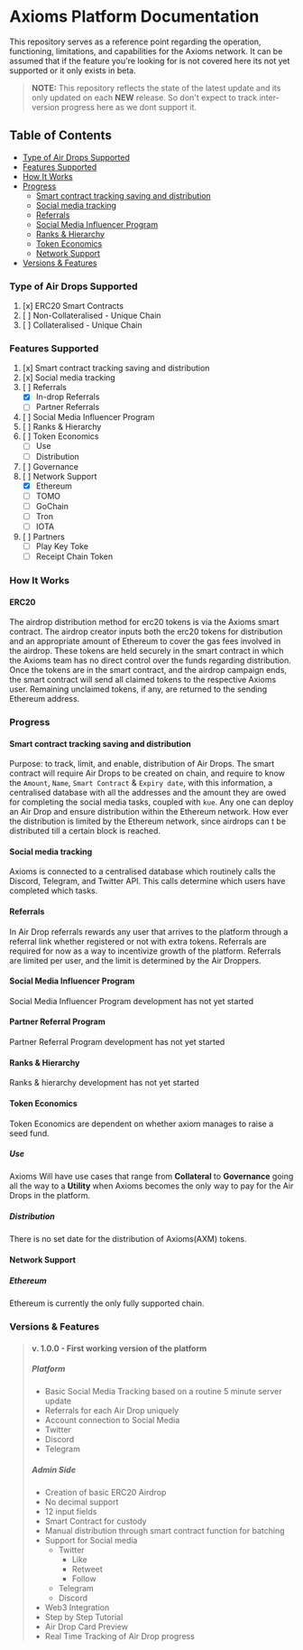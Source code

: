 # Axioms Platform Documentation
This repository serves as a reference point regarding the operation, functioning, limitations, and capabilities for the Axioms network.
It can be assumed that if the feature you're looking for is not covered here its not yet supported or it only exists in beta.
>**NOTE:**
> This repository reflects the state of the latest update and its only updated on each __NEW__ release. So don't expect to track inter-version progress here as we dont support it.
## Table of Contents
- [Type of Air Drops Supported](https://github.com/LucasRodriguez/Axiom-Documentation#Type-of-Air-Drops-Supported)
- [Features Supported](https://github.com/LucasRodriguez/Axiom-Documentation#Features-Supported)
- [How It Works](https://github.com/LucasRodriguez/Axiom-Documentation#How-It-Works)
- [Progress](https://github.com/LucasRodriguez/Axiom-Documentation#Versions-&-Features)
  - [Smart contract tracking saving and distribution](https://github.com/LucasRodriguez/Axiom-Documentation#Smart-contract-tracking-saving-and-distribution)
  - [Social media tracking](https://github.com/LucasRodriguez/Axiom-Documentation#Social-media-track)
  - [Referrals](https://github.com/LucasRodriguez/Axiom-Documentation#Referrals)
  - [Social Media Influencer Program](https://github.com/LucasRodriguez/Axiom-Documentation#Social-Media-Influencer-Program)
  - [Ranks & Hierarchy](https://github.com/LucasRodriguez/Axiom-Documentation#Ranks-&-Hierarchy)
  - [Token Economics](https://github.com/LucasRodriguez/Axiom-Documentation#Token-Economics)
  - [Network Support](https://github.com/LucasRodriguez/Axiom-Documentation#Network-Support)
- [Versions & Features](https://github.com/LucasRodriguez/Axiom-Documentation#Versions-&-Features)


### Type of Air Drops Supported
1. [x] ERC20 Smart Contracts
2. [ ] Non-Collateralised - Unique Chain
3. [ ] Collateralised - Unique Chain

### Features Supported
1. [x] Smart contract tracking saving and distribution
2. [x] Social media tracking
3. [ ] Referrals
   - [x] In-drop Referrals
   - [ ] Partner Referrals
4. [ ] Social Media Influencer Program
5. [ ] Ranks & Hierarchy
6. [ ] Token Economics
   - [ ] Use
   - [ ] Distribution
7. [ ] Governance
8. [ ] Network Support
   - [x] Ethereum
   - [ ] TOMO
   - [ ] GoChain
   - [ ] Tron
   - [ ] IOTA
9. [ ] Partners
   - [ ] Play Key Toke
   - [ ] Receipt Chain Token

### How It Works
#### ERC20
The airdrop distribution method for erc20 tokens is via the Axioms smart contract. The airdrop creator inputs both the erc20 tokens for distribution and an appropriate amount of Ethereum to cover the gas fees involved in the airdrop. These tokens are held securely in the smart contract in which the Axioms team has no direct control over the funds regarding distribution.
Once the tokens are in the smart contract, and the airdrop campaign ends, the smart contract will send all claimed tokens to the respective Axioms user. Remaining unclaimed tokens, if any, are returned to the sending Ethereum address.

### Progress
#### Smart contract tracking saving and distribution
Purpose: to track, limit, and enable, distribution of Air Drops.
The smart contract will require Air Drops to be created on chain, and require to know the `Amount`, `Name`, `Smart Contract` & `Expiry date`, with this information, a centralised database with all the addresses and the amount they are owed for completing the social media tasks, coupled with `kue`. Any one can deploy an Air Drop and ensure distribution within the Ethereum network. How ever the distribution is limited by the Ethereum network, since airdrops can t be distributed till a certain block is reached.

#### Social media tracking
Axioms is connected to a centralised database which routinely calls the Discord, Telegram, and Twitter API. This calls determine which users have completed which tasks.  

#### Referrals
In Air Drop referrals rewards any user that arrives to the platform through a referral link whether registered or not with extra tokens. Referrals are required for now as a way to incentivize growth of the platform.
Referrals are limited per user, and the limit is determined by the Air Droppers.

#### Social Media Influencer Program
Social Media Influencer Program development has not yet started

#### Partner Referral Program
Partner Referral Program development has not yet started


#### Ranks & Hierarchy
Ranks & hierarchy development has not yet started

#### Token Economics
Token Economics are dependent on whether axiom manages to raise a seed fund.

##### Use
Axioms Will have use cases that range from **Collateral** to **Governance** going all the way to a **Utility** when Axioms becomes the only way to pay for the Air Drops in the platform.

##### Distribution
There is no set date for the distribution of Axioms(AXM) tokens.

#### Network Support
##### Ethereum
Ethereum is currently the only fully supported chain.

### Versions & Features
>#### v. 1.0.0 - First working version of the platform
>##### Platform
>- Basic Social Media Tracking based on a routine 5 minute server update
>- Referrals for each Air Drop uniquely
>- Account connection to Social Media
>  - Twitter
>  - Discord
>  - Telegram
>##### Admin Side
>- Creation of basic ERC20 Airdrop
>  - No decimal support
>  - 12 input fields
>  - Smart Contract for custody
>  - Manual distribution through smart contract function for batching
>- Support for Social media
>   - Twitter
>     - Like
>     - Retweet
>     - Follow
>   - Telegram
>   - Discord
>- Web3 Integration
>- Step by Step Tutorial
>- Air Drop Card Preview
>- Real Time Tracking of Air Drop progress
